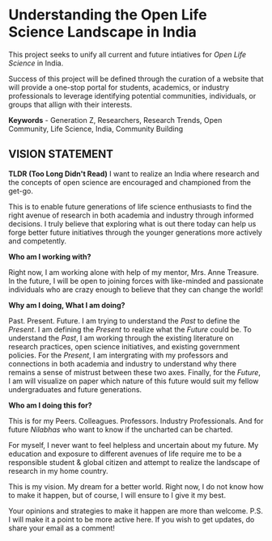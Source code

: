 # Understanding the Open Life Science Landscape in India
This project seeks to unify all current and future intiatives for _Open Life Science_ in India. 

Success of this project will be defined through the curation of a website that will provide a one-stop portal for students, academics, or industry professionals to leverage identifying potential communities, individuals, or groups that allign with their interests. 

**Keywords** - Generation Z, Researchers, Research Trends, Open Community, Life Science, India, Community Building

## VISION STATEMENT ##
__TLDR (Too Long Didn't Read)__ 
I want to realize an India where research and the concepts of open science are encouraged and championed from the get-go.

This is to enable future generations of life science enthusiasts to find the right avenue of research in both academia and industry through informed decisions. I truly believe that exploring what is out there today can help us forge better future initiatives through the younger generations more actively and competently.

__Who am I working with?__

Right now, I am working alone with help of my mentor, Mrs. Anne Treasure. In the future, I will be open to joining forces with like-minded and passionate individuals who are crazy enough to believe that they can change the world!

__Why am I doing, What I am doing?__

Past. Present. Future. I am trying to understand the *Past* to define the *Present*. I am defining the *Present* to realize what the *Future* could be. To understand the *Past*, I am working through the existing literature on research practices, open science initiatives, and existing government policies. For the *Present*, I am intergrating with my professors and connections in both academia and industry to understand why there remains a sense of mistrust between these two axes. Finally, for the *Future*, I am will visualize on paper which nature of this future would suit my fellow undergraduates and future generations.

__Who am I doing this for?__

This is for my Peers. Colleagues. Professors. Industry Professionals.
And for future *Nilabhas* who want to know if the uncharted can be charted.

For myself, I never want to feel helpless and uncertain about my future. My education and exposure to different avenues of life require me to be a responsible student & global citizen and attempt to realize the landscape of research in my home country.

This is my vision. My dream for a better world. 
Right now, I do not know how to make it happen, but of course, I will ensure to I give it my best. 

Your opinions and strategies to make it happen are more than welcome.
P.S. I will make it a point to be more active here. If you wish to get updates, do share your email as a comment!

